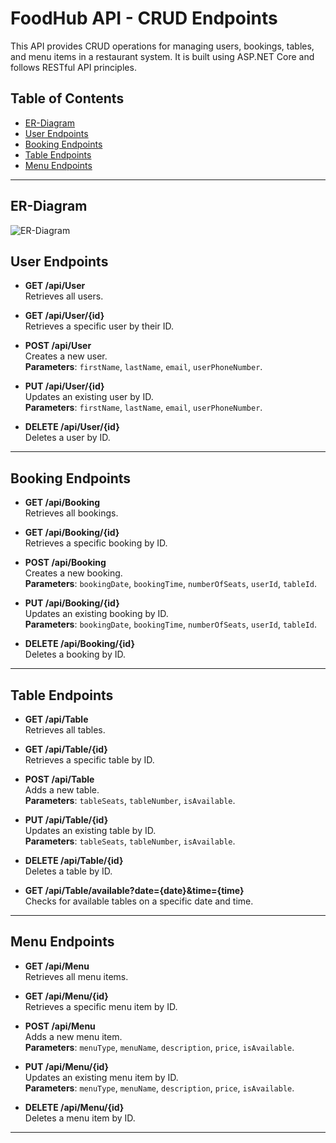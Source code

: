 # FoodHub API - CRUD Endpoints

This API provides CRUD operations for managing users, bookings, tables, and menu items in a restaurant system. It is built using ASP.NET Core and follows RESTful API principles.

## Table of Contents

- [ER-Diagram](#er-diagram)
- [User Endpoints](#user-endpoints)
- [Booking Endpoints](#booking-endpoints)
- [Table Endpoints](#table-endpoints)
- [Menu Endpoints](#menu-endpoints)

---

## ER-Diagram
![ER-Diagram]()

## User Endpoints

- **GET /api/User**  
  Retrieves all users.

- **GET /api/User/{id}**  
  Retrieves a specific user by their ID.

- **POST /api/User**  
  Creates a new user.  
  **Parameters**: `firstName`, `lastName`, `email`, `userPhoneNumber`.

- **PUT /api/User/{id}**  
  Updates an existing user by ID.  
  **Parameters**: `firstName`, `lastName`, `email`, `userPhoneNumber`.

- **DELETE /api/User/{id}**  
  Deletes a user by ID.

---

## Booking Endpoints

- **GET /api/Booking**  
  Retrieves all bookings.

- **GET /api/Booking/{id}**  
  Retrieves a specific booking by ID.

- **POST /api/Booking**  
  Creates a new booking.  
  **Parameters**: `bookingDate`, `bookingTime`, `numberOfSeats`, `userId`, `tableId`.

- **PUT /api/Booking/{id}**  
  Updates an existing booking by ID.  
  **Parameters**: `bookingDate`, `bookingTime`, `numberOfSeats`, `userId`, `tableId`.

- **DELETE /api/Booking/{id}**  
  Deletes a booking by ID.

---

## Table Endpoints

- **GET /api/Table**  
  Retrieves all tables.

- **GET /api/Table/{id}**  
  Retrieves a specific table by ID.

- **POST /api/Table**  
  Adds a new table.  
  **Parameters**: `tableSeats`, `tableNumber`, `isAvailable`.

- **PUT /api/Table/{id}**  
  Updates an existing table by ID.  
  **Parameters**: `tableSeats`, `tableNumber`, `isAvailable`.

- **DELETE /api/Table/{id}**  
  Deletes a table by ID.

- **GET /api/Table/available?date={date}&time={time}**  
  Checks for available tables on a specific date and time.

---

## Menu Endpoints

- **GET /api/Menu**  
  Retrieves all menu items.

- **GET /api/Menu/{id}**  
  Retrieves a specific menu item by ID.

- **POST /api/Menu**  
  Adds a new menu item.  
  **Parameters**: `menuType`, `menuName`, `description`, `price`, `isAvailable`.

- **PUT /api/Menu/{id}**  
  Updates an existing menu item by ID.  
  **Parameters**: `menuType`, `menuName`, `description`, `price`, `isAvailable`.

- **DELETE /api/Menu/{id}**  
  Deletes a menu item by ID.

---

